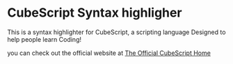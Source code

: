 # CubeScript Syntax highligher

This is a syntax highlighter for CubeScript, a scripting language Designed to help people learn Coding!

you can check out the official website at [The Official CubeScript Home](https://cubescript.vercel.app)